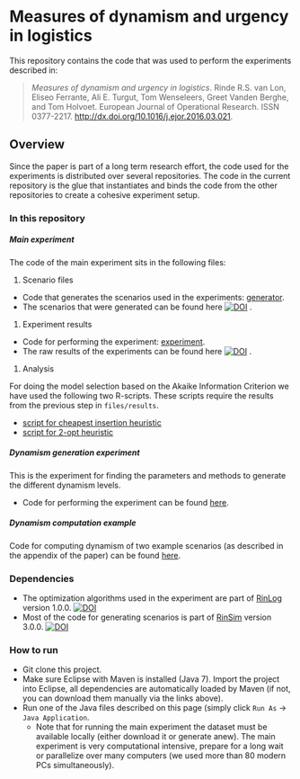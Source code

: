 # Measures of dynamism and urgency in logistics
This repository contains the code that was used to perform the experiments described in:

 > *Measures of dynamism and urgency in logistics*. Rinde R.S. van Lon, Eliseo Ferrante, Ali E. Turgut, Tom Wenseleers, Greet Vanden Berghe, and Tom Holvoet.  European Journal of Operational Research. ISSN 0377-2217. http://dx.doi.org/10.1016/j.ejor.2016.03.021.

## Overview
Since the paper is part of a long term research effort, the code used for the experiments is distributed over several repositories. The code in the current repository is the glue that instantiates and binds the code from the other repositories to create a cohesive experiment setup.

### In this repository

##### Main experiment

The code of the main experiment sits in the following files:

 1. Scenario files
   + Code that generates the scenarios used in the experiments: [generator](src/main/java/com/github/rinde/dynurg/Generator.java).
   + The scenarios that were generated can be found here [![DOI](https://zenodo.org/badge/doi/10.5281/zenodo.48217.svg)](http://dx.doi.org/10.5281/zenodo.48217)
.

 1. Experiment results
   + Code for performing the experiment: [experiment](src/main/java/com/github/rinde/dynurg/Experimentation.java).
   + The raw results of the experiments can be found here [![DOI](https://zenodo.org/badge/doi/10.5281/zenodo.48217.svg)](http://dx.doi.org/10.5281/zenodo.48217)
.

 1. Analysis

   For doing the model selection based on the Akaike Information Criterion we have used the following two R-scripts. These scripts require the results from the previous step in ```files/results```.
   + [script for cheapest insertion heuristic](files/multipleRegressionCentral-Solver-CheapInsert.R)
   + [script for 2-opt heuristic](files/multipleRegressionCentral-Solver-bfsOpt2-CheapInsert.R)
  

##### Dynamism generation experiment
This is the experiment for finding the parameters and methods to generate the different dynamism levels.
 + Code for performing the experiment can be found [here]([experiment](src/main/java/com/github/rinde/dynurg/Experimentation.java)).

##### Dynamism computation example
Code for computing dynamism of two example scenarios (as described in the appendix of the paper) can be found [here](src/main/java/com/github/rinde/dynurg/DynamismComputationExample.java).

### Dependencies
 + The optimization algorithms used in the experiment are part of [RinLog](http://github.com/rinde/RinLog) version 1.0.0. [![DOI](https://zenodo.org/badge/7417/rinde/RinLog.svg)](http://dx.doi.org/10.5281/zenodo.13344)
 + Most of the code for generating scenarios is part of [RinSim](http://github.com/rinde/RinSim) version 3.0.0. [![DOI](https://zenodo.org/badge/7417/rinde/RinSim.svg)](http://dx.doi.org/10.5281/zenodo.13343)

### How to run
 + Git clone this project.
 + Make sure Eclipse with Maven is installed (Java 7). Import the project into Eclipse, all dependencies are automatically loaded by Maven (if not, you can download them manually via the links above).
 + Run one of the Java files described on this page (simply click ```Run As``` -> ```Java Application```.
 	+ Note that for running the main experiment the dataset must be available locally (either download it or generate anew). The main experiment is very computational intensive, prepare for a long wait or parallelize over many computers (we used more than 80 modern PCs simultaneously).



